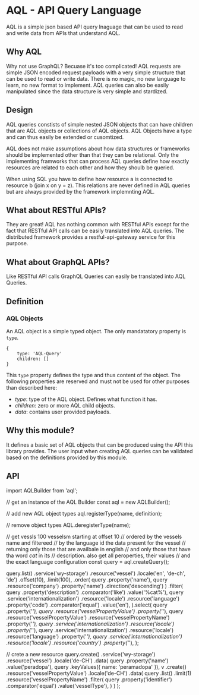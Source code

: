 # AQL - API Query Language

AQL is a simple json based API query lnaguage that can be used to read 
and write data from APIs that understand AQL.

## Why AQL

Why not use GraphQL? Becuase it's too complicated! AQL requests are simple
JSON encoded request payloads with a very simple structure that can be used
to read or write data. There is no magic, no new language to learn, no new 
format to implement. AQL queries can also be easily manipulated since the 
data structure is very simple and stardized.


## Design

AQL queries constists of simple nested JSON objects that can have children 
that are AQL objects or collections of AQL objects. AQL Objects have a type 
and can thus easily be extended or cusomtized.

AQL does not make assumptions about how data structures or frameworks should
be implemented other than that they can be relational. Only the implementing
framworks that can process AQL queries define how exactly resources are related
to each other and how they shoulb be queried.

When using SQL you have to define how resource a is connected to resource b 
(join x on y = z). This relations are never defined in AQL queries but are 
always provided by the framework implemnting AQL.


## What about RESTful APIs?

They are great! AQL has nothing common with RESTful APIs except for the fact
that RESTful API calls can be easily translated into AQL queries. The distributed
framework provides a restful-api-gateway service for this purpose.


## What about GraphQL APIs?

Like RESTful API calls GraphQL Queries can easily be translated into AQL Queries.


## Definition

### AQL Objects

An AQL object is a simple typed object. The only mandatatory property is `type`. 

```
{
    type: 'AQL-Query'
    children: []
}
```

This `type` property defines the type and thus content of the object. The  
following properties are reserved and must not be used for other purposes 
than described here:

- *type*: type of the AQL object. Defines what function it has.
- *children*: zero or more AQL child objects.
- *data*: contains user provided payloads.


## Why this module?

It defines a basic set of AQL objects that can be produced using the API this 
library provides. The user input when creating AQL queries can be validated
based on the definitions provided by this module.


## API

import AQLBuilder from 'aql';

// get an instance of the AQL Builder
const aql = new AQLBuilder();

// add new AQL object types
aql.registerType(name, definition);

// remove object types
AQL.deregisterType(name);



// get vessls 100 vesselsm starting at offset 10
// ordered by the vessels name and filtereed
// by the language id the data present for the vessel
// returning only those that are availbale in english
// and only those that have tha word *cat* in its 
// description. also get all peroperties, their values
// and the exact language configuration
const query = aql.createQuery();

query.list()
    .service('wy-storage')
    .resource('vessel')
    .locale('en', 'de-ch', 'de')
    .offset(10),
    .limit(100),
    .order(
        query
            .property('name'), 
        query
            .resource('company')
            .property('name')
            .direction('descending')
    )
    .filter(
        query
            .property('description')
            .comparator('like')
            .value('%cat%'),
        query
            .service('internationalization')
            .resource('locale')
            .resource('language')
            .property('code')
            .comparator('equal')
            .value('en'),
    ).select(
        query
            .property('*'),
        query
            .resource('vesselPropertyValue')
            .property('*'),
        query
            .resource('vesselPropertyValue')
            .resource('vesselPropertyName')
            .property('*'),
        query
            .service('internationalization')
            .resource('locale')
            .property('*'),
        query
            .service('internationalization')
            .resource('locale')
            .resource('language')
            .property('*'),
        query
            .service('internationalization')
            .resource('locale')
            .resource('country')
            .property('*'),
    );



// crete a new resource
query.create()
    .service('wy-storage')
    .resource('vessel')
    .locale('de-CH')
    .data(
        query
            .property('name')
            .value('peradopa'),
        query
            .keyValues({
                name: 'peramadopa'
            }),
        v
            .create()
            .resource('vesselPropertyValue')
            .locale('de-CH')
            .data(
                query
                    .list()
                    .limit(1)
                    .resource('vesselPropertyName')
                    .filter(
                        query
                            .property('identifier')
                            .comparator('equal')
                            .value('vesselType'),
                    )
            )
    );